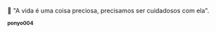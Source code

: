 🌷 "A vida é uma coisa preciosa, precisamos ser cuidadosos com ela".

 <td align="center"><a href="http://www.ghibli.jp/gallery/.jpg"><img src="http://www.ghibli.jp/gallery/ponyo004.jpg"  alt=""/><br /><sub><b>ponyo004</b></sub></a></td>

